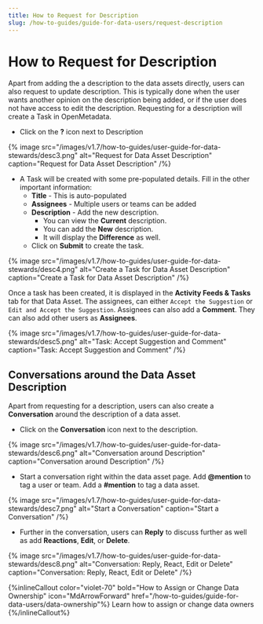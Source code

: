 ```yaml
---
title: How to Request for Description
slug: /how-to-guides/guide-for-data-users/request-description
---
```


# How to Request for Description

Apart from adding the a description to the data assets directly, users can also request to update description. This is typically done when the user wants another opinion on the description being added, or if the user does not have access to edit the description. Requesting for a description will create a Task in OpenMetadata.

- Click on the **?** icon next to Description

{% image
src="/images/v1.7/how-to-guides/user-guide-for-data-stewards/desc3.png"
alt="Request for Data Asset Description"
caption="Request for Data Asset Description"
/%}

- A Task will be created with some pre-populated details. Fill in the other important information:
  - **Title** - This is auto-populated
  - **Assignees** - Multiple users or teams can be added
  - **Description** - Add the new description. 
    - You can view the **Current** description. 
    - You can add the **New** description.
    - It will display the **Difference** as well.
  - Click on **Submit** to create the task.

{% image
src="/images/v1.7/how-to-guides/user-guide-for-data-stewards/desc4.png"
alt="Create a Task for Data Asset Description"
caption="Create a Task for Data Asset Description"
/%}

Once a task has been created, it is displayed in the **Activity Feeds & Tasks** tab for that Data Asset. The assignees, can either `Accept the Suggestion` or `Edit and Accept the Suggestion`. Assignees can also add a **Comment**. They can also add other users as **Assignees**.

{% image
src="/images/v1.7/how-to-guides/user-guide-for-data-stewards/desc5.png"
alt="Task: Accept Suggestion and Comment"
caption="Task: Accept Suggestion and Comment"
/%}

## Conversations around the Data Asset Description

Apart from requesting for a description, users can also create a **Conversation** around the description of a data asset.
- Click on the **Conversation** icon next to the description.

{% image
src="/images/v1.7/how-to-guides/user-guide-for-data-stewards/desc6.png"
alt="Conversation around Description"
caption="Conversation around Description"
/%}

- Start a conversation right within the data asset page. Add **@mention** to tag a user or team. Add a **#mention** to tag a data asset.

{% image
src="/images/v1.7/how-to-guides/user-guide-for-data-stewards/desc7.png"
alt="Start a Conversation"
caption="Start a Conversation"
/%}

- Further in the conversation, users can **Reply** to discuss further as well as add **Reactions**, **Edit**, or **Delete**.

{% image
src="/images/v1.7/how-to-guides/user-guide-for-data-stewards/desc8.png"
alt="Conversation: Reply, React, Edit or Delete"
caption="Conversation: Reply, React, Edit or Delete"
/%}

{%inlineCallout
  color="violet-70"
  bold="How to Assign or Change Data Ownership"
  icon="MdArrowForward"
  href="/how-to-guides/guide-for-data-users/data-ownership"%}
  Learn how to assign or change data owners
{%/inlineCallout%}